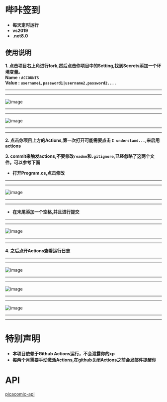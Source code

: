 # 哔咔签到

- **每天定时运行**
- **vs2019**
- **.net8.0**

## 使用说明


**1. 点击项目右上角进行fork,然后点击你项目中的Setting,找到Secrets添加一个环境变量。
<br/>Name : `ACCOUNTS` 
<br/>Value : `username1,password1|username2,password2....`**


***
***

 ![image](https://github.com/FirmianaMarsili/picacomic-Punch/blob/main/asset/1.png)


***
***

 ![image](https://github.com/FirmianaMarsili/picacomic-Punch/blob/main/asset/2.png)

***
***


**2. 点击你项目上方的Actions,第一次打开可能需要点击 `I understand...`,来启用actions**




**3. commit来触发actions,不要修改`readme`和`.gitignore`,已经忽略了这两个文件。可以参考下面**


- **打开Program.cs,点击修改**


***
***

 ![image](https://github.com/FirmianaMarsili/picacomic-Punch/blob/main/asset/3.png)

***
***




- **在末尾添加一个空格,并且进行提交**


***
***

 ![image](https://github.com/FirmianaMarsili/picacomic-Punch/blob/main/asset/4.png)

***
***



**4. 之后点开Actions查看运行日志**

***
***

 ![image](https://github.com/FirmianaMarsili/picacomic-Punch/blob/main/asset/5.png)

***
***

 ![image](https://github.com/FirmianaMarsili/picacomic-Punch/blob/main/asset/6.png)
 
***
***

 ![image](https://github.com/FirmianaMarsili/picacomic-Punch/blob/main/asset/7.png)
 
 ***
 ***



# 特别声明

- **本项目依赖于Github Actions运行，不会泄露你的xp**
- **每两个月需要手动激活Actions,在github关闭Actions之前会发邮件提醒你**

# API
 [picacomic-api](https://github.com/FirmianaMarsili/picacomic-api)
